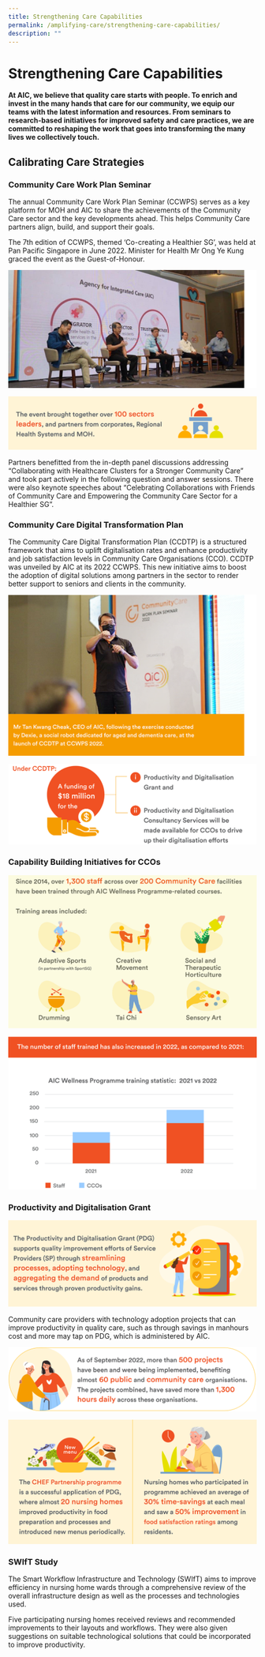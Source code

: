 ```yaml
---
title: Strengthening Care Capabilities
permalink: /amplifying-care/strengthening-care-capabilities/
description: ""
---
```

# Strengthening Care Capabilities
**At AIC, we believe that quality care starts with people. To enrich and invest in the many hands that care for our community, we equip our teams with the latest information and resources. From seminars to research-based initiatives for improved safety and care practices, we are committed to reshaping the work that goes into transforming the many lives we collectively touch.**

## Calibrating Care Strategies
### Community Care Work Plan Seminar
The annual Community Care Work Plan Seminar (CCWPS) serves as a key platform for MOH and AIC to share the achievements of the Community Care sector and the key developments ahead. This helps Community Care partners align, build, and support their goals.

The 7th edition of CCWPS, themed ‘Co-creating a Healthier SG’, was held at Pan Pacific Singapore in June 2022. Minister for Health Mr Ong Ye Kung graced the event as the Guest-of-Honour.

![](/images/strenghtening-care-capabilities.png)

![](/images/100-sectors-leaders.png)

Partners benefitted from the in-depth panel discussions addressing “Collaborating with Healthcare Clusters for a Stronger Community Care” and took part actively in the following question and answer sessions. There were also keynote speeches about “Celebrating Collaborations with Friends of Community Care and Empowering the Community Care Sector for a Healthier SG”.

### Community Care Digital Transformation Plan
The Community Care Digital Transformation Plan (CCDTP) is a structured framework that aims to uplift digitalisation rates and enhance productivity and job satisfaction levels in Community Care Organisations (CCO). CCDTP was unveiled by AIC at its 2022 CCWPS. This new initiative aims to boost the adoption of digital solutions among partners in the sector to render better support to seniors and clients in the community.

![](/images/ccwps-2022.png)

![](/images/a-funding-of-16-million.png)

### Capability Building Initiatives for CCOs
![](/images/since-2014-over-1300.png)

![](/images/number-of-staff-2022.png)

### Productivity and Digitalisation Grant
![](/images/streamlining-processes-adopting-technology.png)

Community care providers with technology adoption projects that can improve productivity in quality care, such as through savings in manhours cost and more may tap on PDG, which is administered by AIC.

![](/images/500-projects.png)

![](/images/chef-partnership-programme.png)

### SWIfT Study
The Smart Workflow Infrastructure and Technology (SWIfT) aims to improve efficiency in nursing home wards through a comprehensive review of the overall infrastructure design as well as the processes and technologies used.

Five participating nursing homes received reviews and recommended improvements to their layouts and workflows. They were also given suggestions on suitable technological solutions that could be incorporated to improve productivity.